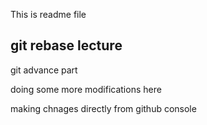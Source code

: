 
This is readme file

## git rebase lecture
git advance part

doing some more modifications here

making chnages directly from github console
